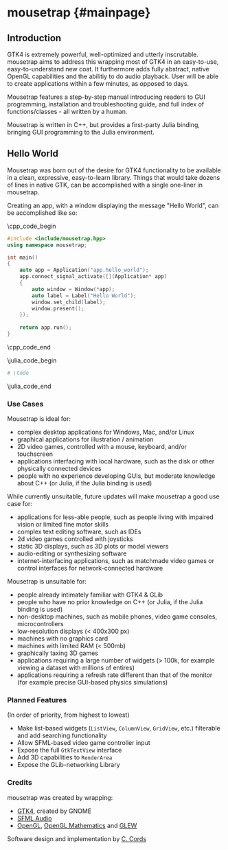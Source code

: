 # mousetrap {#mainpage}

## Introduction

GTK4 is extremely powerful, well-optimized and utterly inscrutable. mousetrap aims to address this wrapping most of GTK4
in an easy-to-use, easy-to-understand new coat. It furthermore adds fully abstract, native OpenGL capabilities and the abilitiy
to do audio playback. User will be able to create applications within a few minutes, as opposed to days.

Mousetrap features a step-by-step manual introducing readers to GUI programming, installation and troubleshooting guide, 
and full index of functions/classes - all written by a human.

Mousetrap is written in C++, but provides a first-party Julia binding, bringing GUI programming to the Julia environment.

## Hello World

Mousetrap was born out of the desire for GTK4 functionality to be available in a clean, expressive, easy-to-learn library. Things that 
would take dozens of lines in native GTK, can be accomplished with a single one-liner in mousetrap. 

Creating an app, with a window displaying the message "Hello World", can be accomplished like so:

\cpp_code_begin
```cpp
#include <include/mousetrap.hpp>
using namespace mousetrap;

int main()
{
    auto app = Application("app.hello_world");
    app.connect_signal_activate([](Application* app)
    {
        auto window = Window(*app);
        auto label = Label("Hello World");
        window.set_child(label);
        window.present();
    });
  
    return app.run();
}
```
\cpp_code_end

\julia_code_begin
```julia
# \todo
```
\julia_code_end

### Use Cases

Mousetrap is ideal for:
+ complex desktop applications for Windows, Mac, and/or Linux
+ graphical applications for illustration / animation
+ 2D video games, controlled with a mouse, keyboard, and/or touchscreen
+ applications interfacing with local hardware, such as the disk or other physically connected devices
+ people with no experience developing GUIs, but moderate knowledge about C++ (or Julia, if the Julia binding is used) 

While currently unsuitable, future updates will make mousetrap a good use case for:
+ applications for less-able people, such as people living with impaired vision or limited fine motor skills
+ complex text editing software, such as IDEs
+ 2d video games controlled with joysticks
+ static 3D displays, such as 3D plots or model viewers
+ audio-editing or synthesizing software
+ internet-interfacing applications, such as matchmade video games or control interfaces for network-connected hardware 

Mousetrap is unsuitable for:
+ people already intimately familiar with GTK4 & GLib
+ people who have no prior knowledge on C++ (or Julia, if the Julia binding is used)
+ non-desktop machines, such as mobile phones, video game consoles, microcontrollers
+ low-resolution displays (< 400x300 px)
+ machines with no graphics card
+ machines with limited RAM (< 500mb)
+ graphically taxing 3D games
+ applications requiring a large number of widgets (> 100k, for example viewing a dataset with millions of entires)
+ applications requiring a refresh rate different than that of the monitor (for example precise GUI-based physics simulations)

### Planned Features

(In order of priority, from highest to lowest)

+ Make list-based widgets (`ListView`, `ColumnView`, `GridView`, etc.) filterable and add searching functionality
+ Allow SFML-based video game controller input
+ Expose the full `GtkTextView` interface
+ Add 3D capabilities to `RenderArea`
+ Expose the GLib-networking Library

### Credits

mousetrap was created by wrapping:
+ [GTK4](https://docs.gtk.org/gtk4/), created by GNOME 
+ [SFML Audio](https://github.com/SFML/SFML)
+ [OpenGL](https://www.opengl.org/), [OpenGL Mathematics](https://github.com/g-truc/glm) and [GLEW](https://glew.sourceforge.net/)

Software design and implementation by [C. Cords](https://www.clemens-cords.com)

